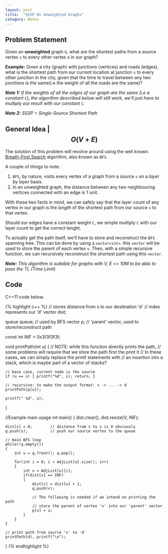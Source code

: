 ```yaml
---
layout: post
title:  "SSSP On Unweighted Graphs"
category: Notes
---
```


## Problem Statement

Given an **unweighted** graph `G`, what are the shortest paths from a
source vertex `s` to every other vertex `d` in our graph?

**Example:** Given a city (graph) with junctions (vertices) and roads (edges), 
what is the shortest path from our current location at junction `s` to every
other junction in the city, given that the time to travel between any two junctions
is the same(i.e the weight of all the roads are the same)? 

_**Note 1:** If the weights of all the edges of our graph are the same (i.e
a constant `C`), the algorithm described below will still work, we'll just have to
multiply our result with our constant `C`._

_**Note 2:** SSSP = Single-Source Shortest Path_

## General Idea | $$ O(V + E) $$

The solution of this problem will revolve around using the well known
[Breath-First Search](https://en.wikipedia.org/wiki/Breadth-first_search)
algorithm, also known as `BFS`.

A couple of things to note:

1. `BFS`, by nature, visits every vertex of a graph from a source `s` on a
*layer by layer* basis.
2. In an unweighted graph, the distance between any two neighbouring vertices connected with
an edge is 1 unit.

With these two facts in mind, we can safely say that the layer count of any vertex in our graph
is the *length* of the shortest path from our source `s` to that vertex.

Should our edges have a constant weight `C`, we simple multiply `C`
with our layer count to get the correct lenght.

To actually get the path itself, we'll have to store and reconstruct the `BFS` spanning tree.
This can be done by using a `vector<int>`. this `vector` will be used to store
the parent of each vertex `v`. Then, with a simple recursive function, we can
recursively reconstruct the shortest path using this `vector`.

_**Note:** This algorithm is suitable for graphs with V, E <= 10M to be
able to pass the TL (Time Limit)_

## Code

C++11 code below.

{% highlight c++ %}
// stores distance from s to our destination 'd'
// index represents our 'd'
vector<int> dist;

queue<int> queue;   // used by BFS
vector<int> p;      // 'parent' vector, used to store/reconstruct path

const int INF = 0x3f3f3f3f;

void printPath(int u)
{
    // NOTE: while this function directly prints the path,
    // some problems will require that we store the path first the print it
    // In these cases, we can simply replace the printf statements with
    // an insertion into a stack, which is maybe part of a vector of stacks?
    
    // base case, current node is the source
    if (u == s) { printf("%d", s); return; }
    
    // recursive: to make the output format: s -> ... -> d
    printPath(p[u]);

    printf(" %d", u);
}

//Example main usage
int main()
{
    dist.clear(); dist.resize(V, INF);
    
    dist[s] = 0;        // distance from s to s is 0 obviously
    q.push(s);          // push our source vertex to the queue
    
    // main BFS loop
    while(!q.empty())
    {
        int u = q.front(); q.pop();
        
        for(int i = 0; i < AdjList[u].size(); i++)
        {
            int v = AdjList[u][i];
            if(dist[v] == INF)
            {
                dist[v] = dist[u] + 1;
                q.push(v);
                
                // The following is needed if we intend on printing the path
                // store the parent of vertex 'v' into our 'parent' vector
                p[v] = u;
            }
        }
    }
    
    // print path from source 's' to 'd'
    printPath(d), printf("\n");
}
{% endhighlight %}


